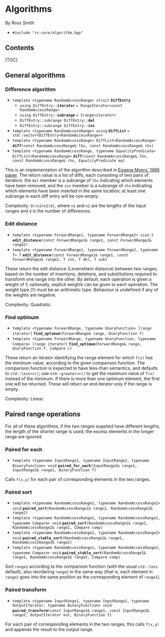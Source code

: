 # Algorithms #

By Ross Smith

* `#include "rs-core/algorithm.hpp"`

## Contents ##

[TOC]

## General algorithms ##

### Difference algorithm ###

* `template <typename RandomAccessRange> struct` **`DiffEntry`**
    * `using DiffEntry::`**`iterator`** `= RangeIterator<const RandomAccessRange>`
    * `using DiffEntry::`**`subrange`** `= Irange<iterator>`
    * `DiffEntry::subrange DiffEntry::`**`del`**
    * `DiffEntry::subrange DiffEntry::`**`ins`**
* `template <typename RandomAccessRange> using` **`DiffList`** `= std::vector<DiffEntry<RandomAccessRange>>`
* `template <typename RandomAccessRange> DiffList<RandomAccessRange>` **`diff`**`(const RandomAccessRange& lhs, const RandomAccessRange& rhs)`
* `template <typename RandomAccessRange, typename EqualityPredicate> DiffList<RandomAccessRange>` **`diff`**`(const RandomAccessRange& lhs, const RandomAccessRange& rhs, EqualityPredicate eq)`

This is an implementation of the algorithm described in [Eugene Myers' 1986
paper](http://xmailserver.org/diff2.pdf). The return value is a list of diffs,
each consisting of two pairs of iterators: the `del` member is a subrange of
`lhs` indicating which elements have been removed, and the `ins` member is a
subrange of `rhs` indicating which elements have been inserted in the same
location; at least one subrange in each diff entry will be non-empty.

Complexity: `O((n1+n2)d)`, where `n1` and `n2` are the lengths of the input
ranges and `d` is the number of differences.

### Edit distance ###

* `template <typename ForwardRange1, typename ForwardRange2> size_t` **`edit_distance`**`(const ForwardRange1& range1, const ForwardRange2& range2)`
* `template <typename ForwardRange1, typename ForwardRange2, typename T> T` **`edit_distance`**`(const ForwardRange1& range1, const ForwardRange2& range2, T ins, T del, T sub)`

These return the edit distance (Levenshtein distance) between two ranges,
based on the number of insertions, deletions, and substitutions required to
transform one range into the other. By default, each operation is given a
weight of 1; optionally, explicit weights can be given to each operation. The
weight type (`T`) must be an arithmetic type. Behaviour is undefined if any of
the weights are negative.

Complexity: Quadratic.

### Find optimum ###

* `template <typename ForwardRange, typename UnaryFunction> [range iterator]` **`find_optimum`**`(ForwardRange& range, UnaryFunction f)`
* `template <typename ForwardRange, typename UnaryFunction, typename Compare> [range iterator]` **`find_optimum`**`(ForwardRange& range, UnaryFunction f, Compare c)`

These return an iterator identifying the range element for which `f(x)` has
the minimum value, according to the given comparison function. The comparison
function is expected to have less-than semantics, and defaults to
`std::less<>()`; use `std::greater<>()` to get the maximum value of `f(x)`
instead of the minimum. If there is more than one optimum element, the first
one will be returned. These will return an end iterator only if the range is
empty.

Complexity: Linear.

## Paired range operations ##

For all of these algorithms, if the two ranges supplied have different
lengths, the length of the shorter range is used; the excess elements in the
longer range are ignored.

### Paired for each ###

* `template <typename InputRange1, typename InputRange2, typename BinaryFunction> void` **`paired_for_each`**`(InputRange1& range1, InputRange2& range2, BinaryFunction f)`

Calls `f(x,y)` for each pair of corresponding elements in the two ranges.

### Paired sort ###

* `template <typename RandomAccessRange1, typename RandomAccessRange2> void` **`paired_sort`**`(RandomAccessRange1& range1, RandomAccessRange2& range2)`
* `template <typename RandomAccessRange1, typename RandomAccessRange2, typename Compare> void` **`paired_sort`**`(RandomAccessRange1& range1, RandomAccessRange2& range2, Compare comp)`
* `template <typename RandomAccessRange1, typename RandomAccessRange2> void` **`paired_stable_sort`**`(RandomAccessRange1& range1, RandomAccessRange2& range2)`
* `template <typename RandomAccessRange1, typename RandomAccessRange2, typename Compare> void` **`paired_stable_sort`**`(RandomAccessRange1& range1, RandomAccessRange2& range2, Compare comp)`

Sort `range1` according to the comparison function (with the usual `std::less`
default), also reordering `range2` in the same way (that is, each element in
`range2` goes into the same position as the corresponding element of
`range1`).

### Paired transform ###

* `template <typename InputRange1, typename InputRange2, typename OutputIterator, typename BinaryFunction> void` **`paired_transform`**`(const InputRange1& range1, const InputRange2& range2, OutputIterator out, BinaryFunction f)`

For each pair of corresponding elements in the two ranges, this calls `f(x,y)`
and appends the result to the output range.
